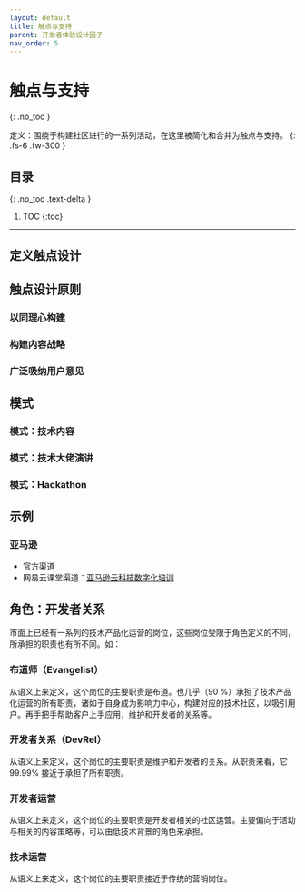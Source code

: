 ```yaml
---
layout: default
title: 触点与支持
parent: 开发者体验设计因子
nav_order: 5
---
```


# 触点与支持
{: .no_toc }

定义：围绕于构建社区进行的一系列活动，在这里被简化和合并为触点与支持。
{: .fs-6 .fw-300 }

## 目录
{: .no_toc .text-delta }

1. TOC
{:toc}

---

## 定义触点设计

## 触点设计原则

### 以同理心构建

### 构建内容战略

### 广泛吸纳用户意见

## 模式

### 模式：技术内容

### 模式：技术大佬演讲

### 模式：Hackathon

## 示例

### 亚马逊

- 官方渠道
- 网易云课堂渠道：[亚马逊云科技数字化培训](https://m.study.163.com/m/provider/480000002278455/index.htm)

## 角色：开发者关系 

市面上已经有一系列的技术产品化运营的岗位，这些岗位受限于角色定义的不同，所承担的职责也有所不同。如：

### 布道师（Evangelist）

从语义上来定义，这个岗位的主要职责是布道。也几乎（90 %）承担了技术产品化运营的所有职责，诸如于自身成为影响力中心，构建对应的技术社区，以吸引用户。再手把手帮助客户上手应用，维护和开发者的关系等。

### 开发者关系（DevRel）

从语义上来定义，这个岗位的主要职责是维护和开发者的关系。从职责来看，它 99.99% 接近于承担了所有职责。

### 开发者运营

从语义上来定义，这个岗位的主要职责是开发者相关的社区运营。主要偏向于活动与相关的内容策略等，可以由低技术背景的角色来承担。

### 技术运营

从语义上来定义，这个岗位的主要职责接近于传统的营销岗位。
